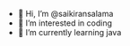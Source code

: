 - 👋 Hi, I’m @saikiransalama
- 👀 I’m interested in coding
- 🌱 I’m currently learning java

<!---
saikiransalama/saikiransalama is a ✨ special ✨ repository because its `README.md` (this file) appears on your GitHub profile.
You can click the Preview link to take a look at your changes.
--->
